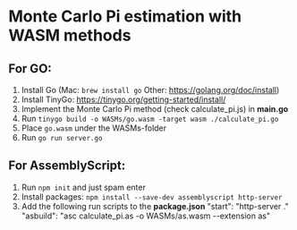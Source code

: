 # Monte Carlo Pi estimation with WASM methods

## For GO:
1. Install Go (Mac: `brew install go` Other: https://golang.org/doc/install)
2. Install TinyGo: https://tinygo.org/getting-started/install/
3. Implement the Monte Carlo Pi method (check calculate_pi.js) in **main.go**
4. Run `tinygo build -o WASMs/go.wasm -target wasm ./calculate_pi.go`
5. Place `go.wasm` under the WASMs-folder
6. Run `go run server.go`


## For AssemblyScript:
1. Run `npm init` and just spam enter
2. Install packages: `npm install --save-dev assemblyscript http-server`
3. Add the following run scripts to the **package.json**
    "start": "http-server ."
    "asbuild": "asc calculate_pi.as -o WASMs/as.wasm --extension as"
